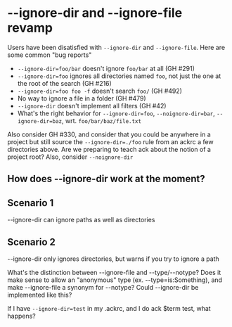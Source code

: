 # --ignore-dir and --ignore-file revamp

Users have been disatisfied with `--ignore-dir` and `--ignore-file`.  Here are some common "bug reports"

  - `--ignore-dir=foo/bar` doesn't ignore `foo/bar` at all (GH #291)
  - `--ignore-dir=foo` ignores all directories named `foo`, not just the one at the root of the search (GH #216)
  - `--ignore-dir=foo foo -f` doesn't search `foo/` (GH #492)
  - No way to ignore a file in a folder (GH #479)
  - `--ignore-dir` doesn't implement all filters (GH #42)
  - What's the right behavior for `--ignore-dir=foo`, `--noignore-dir=bar`, `--ignore-dir=baz`, wrt. `foo/bar/baz/file.txt`

Also consider GH #330, and consider that you could be anywhere in a project but still source the `--ignore-dir=./foo` rule
from an ackrc a few directories above.  Are we preparing to teach ack about the notion of a project root?  Also, consider
`--noignore-dir`

## How does --ignore-dir work at the moment?

## Scenario 1

--ignore-dir can ignore paths as well as directories

## Scenario 2

--ignore-dir only ignores directories, but warns if you try to ignore a path

What's the distinction between --ignore-file and --type/--notype?  Does it make sense to allow an "anonymous" type (ex.
--type=is:Something), and make --ignore-file a synonym for --notype?  Could --ignore-dir be implemented like this?

If I have `--ignore-dir=test` in my .ackrc, and I do ack $term test, what happens?
